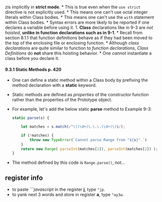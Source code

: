 zis implicitly in **strict mode**.
		* This is true even when the `use strict` directive is not explicitly used.
		* This means one can't use octal integer literals within Class bodies.
		* This means one can't use the `with` statement within Class bodies.
		* Syntax errors are more likely to be reported if one declares a variable before using it.
	1. **Class** declarations like in 9-3 are *not hoisted*, **unlike in function declarations such as in 9-1**. 
		* Recall from section 8.1.1 that function definitions behave as if they had been moved to the top of the enclosing file or enclosing function.
		* Although *class declarations* are quite similar to function to *function declarations*, *Class Definitions* do **not** share this hoisting behavior. 
		* One *cannot* instantiate a class before you declare it.


#### 9.3.1 Static Methods p. 420
* One can define a static method within a Class body by prefixing the method declaration with a **static** keyword.
* Static methods are defined as *properties* of the constructor function rather than the properties of the Prototype object.
* For example, let's add the below static **parse** method to Example 9-3:

	```javascript
	static parse(s) {

		let matches = s.match(/^\((\d+)\.\.\.(\d+)\)$/);

		if (!matches) {
			throw new TypeError(`Cannot parse Range from "${s}".`)
		}
		return new Range( parseInt(matches[1]), parseInt(matches[2]) );
	}
	```
* The method defined by this code is `Range.parse()`, not... 




## register info
* to paste *```javascript* in the register **j**, type `"jp`.
* to yank next 3 words and store in register **a**, type `"ay3w`.
